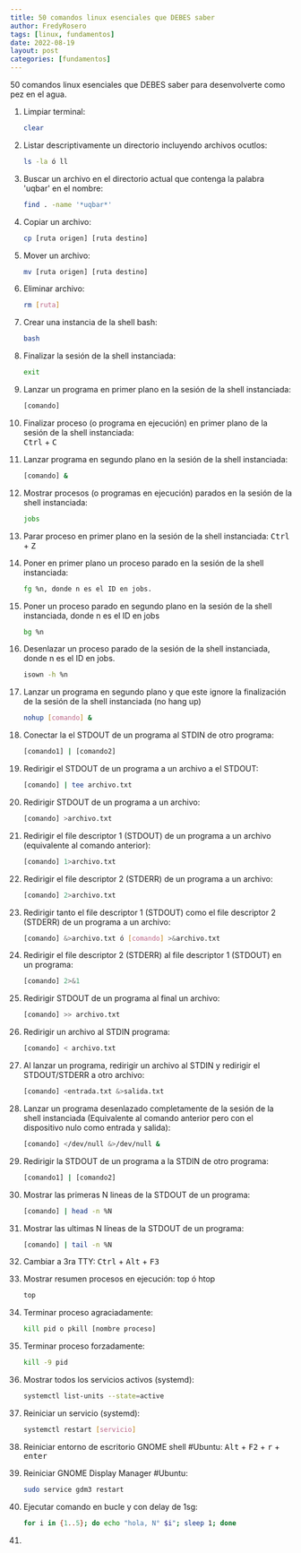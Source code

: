 ```yaml
---
title: 50 comandos linux esenciales que DEBES saber
author: FredyRosero
tags: [linux, fundamentos]
date: 2022-08-19
layout: post
categories: [fundamentos]
---
```

50 comandos linux esenciales que DEBES saber para desenvolverte como pez en el agua.
<!--more-->

1. Limpiar terminal: 
    ```bash
    clear
    ```
2. Listar descriptivamente un directorio incluyendo archivos ocutlos:
    ```bash
    ls -la ó ll
    ```
3. Buscar un archivo en el directorio actual que contenga la palabra 'uqbar' en el nombre: 
    ```bash
    find . -name '*uqbar*'
    ```
4. Copiar un archivo: 
    ```bash
    cp [ruta origen] [ruta destino]
    ```
5. Mover un archivo: 
    ```bash
    mv [ruta origen] [ruta destino]
    ```
6. Eliminar archivo:
    ```bash
    rm [ruta]
    ```
7. Crear una instancia de la shell bash:
    ```bash
    bash
    ```
8.  Finalizar la sesión de la shell instanciada:
    ```bash
    exit
    ```
9. Lanzar un programa en primer plano en la sesión de la shell instanciada: 
    ```bash
    [comando]
    ```
10. Finalizar proceso (o programa en ejecución) en primer plano de la sesión de la shell instanciada:  
    <kbd>Ctrl</kbd> + <kbd>C</kbd>

11. Lanzar programa en segundo plano en la sesión de la shell instanciada: 
    ```bash
    [comando] &
    ```
12. Mostrar procesos (o programas en ejecución) parados en la sesión de la shell instanciada: 
    ```bash
    jobs
    ```
13. Parar proceso en primer plano en la sesión de la shell instanciada: 
    <kbd>Ctrl</kbd> + <kbd>Z</kbd>

14. Poner en primer plano un proceso parado en la sesión de la shell instanciada: 
    ```bash
    fg %n, donde n es el ID en jobs.
    ```
15. Poner un proceso parado en segundo plano en la sesión de la shell instanciada, donde n es el ID en jobs
    ```bash
    bg %n
    ```
16. Desenlazar un proceso parado de la sesión de la shell instanciada, donde n es el ID en jobs.
    ```bash
    isown -h %n
    ```
17. Lanzar un programa en segundo plano y que este ignore la finalización de la sesión de la shell instanciada (no hang up)
    ```bash
    nohup [comando] &
    ```
18. Conectar la el STDOUT de un programa al STDIN de otro programa: 
    ```bash
    [comando1] | [comando2]
    ```
19. Redirigir el STDOUT de un programa a un archivo a el STDOUT: 
    ```bash
    [comando] | tee archivo.txt
    ```
20. Redirigir STDOUT de un programa a un archivo: 
    ```bash
    [comando] >archivo.txt
    ```
21. Redirigir el file descriptor 1 (STDOUT) de un programa a un archivo (equivalente al comando anterior): 
    ```bash
    [comando] 1>archivo.txt
    ```
22. Redirigir el file descriptor 2 (STDERR) de un programa a un archivo: 
    ```bash
    [comando] 2>archivo.txt 
    ```
23. Redirigir tanto el file descriptor 1 (STDOUT) como el file descriptor 2 (STDERR) de un programa a un archivo: 
    ```bash
    [comando] &>archivo.txt ó [comando] >&archivo.txt
    ```
24. Redirigir el file descriptor 2 (STDERR) al file descriptor 1 (STDOUT) en un programa: 
    ```bash
    [comando] 2>&1
    ```
25. Redirigir STDOUT de un programa al final un archivo: 
    ```bash
    [comando] >> archivo.txt
    ```
26. Redirigir un archivo al STDIN programa: 
    ```bash
    [comando] < archivo.txt
    ```
27. Al lanzar un programa, redirigir un archivo al STDIN y redirigir el STDOUT/STDERR a otro archivo: 
    ```bash
    [comando] <entrada.txt &>salida.txt
    ```
28. Lanzar un programa desenlazado completamente de la sesión de la shell instanciada (Equivalente al comando anterior pero con el dispositivo nulo como entrada y salida): 
    ```bash
    [comando] </dev/null &>/dev/null &
    ```
29. Redirigir la STDOUT de un programa a la STDIN de otro programa: 
    ```bash
    [comando1] | [comando2]
    ```
30. Mostrar las primeras N lineas de la STDOUT de un programa: 
    ```bash
    [comando] | head -n %N
    ```
31. Mostrar las ultimas N líneas de la STDOUT de un programa: 
    ```bash
    [comando] | tail -n %N
    ```
32. Cambiar a 3ra TTY: 
    <kbd>Ctrl</kbd> + <kbd>Alt</kbd> + <kbd>F3</kbd>

33. Mostrar resumen procesos en ejecución: top ó htop
    ```bash
    top
    ```
34. Terminar proceso agraciadamente: 
    ```bash
    kill pid o pkill [nombre proceso] 
    ```
35. Terminar proceso forzadamente: 
    ```bash
    kill -9 pid
    ```
36. Mostrar todos los servicios activos (systemd): 
    ```bash
    systemctl list-units --state=active
    ```
37. Reiniciar un servicio (systemd): 
    ```bash
    systemctl restart [servicio]
    ```
38. Reiniciar entorno de escritorio GNOME shell #Ubuntu: 
    <kbd>Alt</kbd> + <kbd>F2</kbd> + <kbd>r</kbd> + <kbd>enter</kbd>

39. Reiniciar GNOME Display Manager #Ubuntu:
    ```bash
    sudo service gdm3 restart
    ```
40. Ejecutar comando en bucle y con delay de 1sg: 
    ```bash
    for i in {1..5}; do echo "hola, N° $i"; sleep 1; done
    ```
41. 
